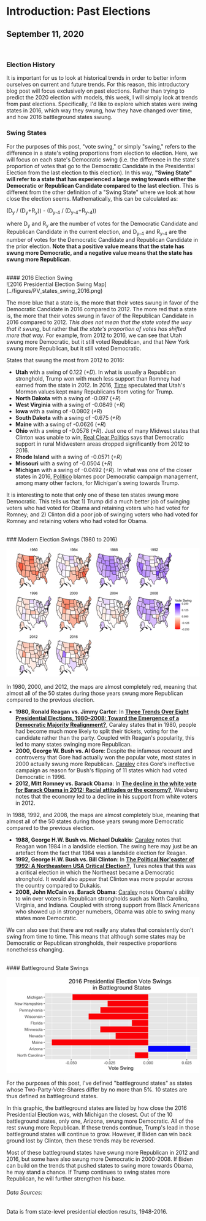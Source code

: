 # Introduction: Past Elections

## September 11, 2020

<br> 

### Election History

It is important for us to look at historical trends in order to better inform ourselves on current and future trends. For this reason, this introductory blog post will focus exclusively on past elections. Rather than trying to predict the 2020 election with models, this week, I will simply look at trends from past elections. Specifically, I'd like to explore which states were swing states in 2016, which way they swung, how they have changed over time, and how 2016 battleground states swung.

### Swing States

For the purposes of this post, "vote swing," or simply "swing," refers to the difference in a state's voting proportions from election to election. Here, we will focus on each state's Democratic swing (i.e. the difference in the state's proportion of votes that go to the Democratic Candidate in the Presidential Election from the last election to this election). In this way, **"Swing State" will refer to a state that has experienced a large swing towards either the Democratic or Republican Candidate compared to the last election**. This is different from the other definition of a "Swing State" where we look at how close the election seems. Mathematically, this can be calculated as:

(D<sub>y</sub> / (D<sub>y</sub>+R<sub>y</sub>)) - (D<sub>y-4</sub> / (D<sub>y-4</sub>+R<sub>y-4</sub>))

where D<sub>y</sub> and R<sub>y</sub> are the number of votes for the Democratic Candidate and Republican Candidate in the current election, and D<sub>y-4</sub> and R<sub>y-4</sub> are the number of votes for the Democratic Candidate and Republican Candidate in the prior election. **Note that a positive value means that the state has swung more Democratic, and a negative value means that the state has swung more Republican**. 

<br>
#### 2016 Election Swing
<br> 
![2016 Presidential Election Swing Map](../figures/PV_states_swing_2016.png)

The more blue that a state is, the more that their votes swung in favor of the Democratic Candidate in 2016 compared to 2012. The more red that a state is, the more that their votes swung in favor of the Republican Candidate in 2016 compared to 2012. *This does not mean that the state voted the way that it swung*, but rather that *the state's proportion of votes has shifted more that way*. For example, from 2012 to 2016, we can see that Utah swung more Democratic, but it still voted Republican, and that New York swung more Republican, but it still voted Democratic. 

States that swung the most from 2012 to 2016:

* **Utah** with a swing of 0.122 (*+D*). In what is usually a Republican stronghold, Trump won with much less support than Romney had earned from the state in 2012. In 2016, [Time](https://time.com/4397192/donald-trump-utah-gary-johnson/) speculated that Utah's Mormon values kept many Republicans from voting for Trump.
* **North Dakota** with a swing of -0.097 (*+R*)
* **West Virginia** with a swing of -0.0849 (*+R*)
* **Iowa** with a swing of -0.0802 (*+R*)
* **South Dakota** with a swing of -0.675 (*+R*)
* **Maine** with a swing of -0.0626 (*+R*)
* **Ohio** with a swing of -0.0578 (*+R*). Just one of many Midwest states that Clinton was unable to win, [Real Clear Politics](https://www.realclearpolitics.com/articles/2017/01/19/how_trump_won_the_midwest_132834.html) says that Democratic support in rural Midwestern areas dropped significantly from 2012 to 2016.
* **Rhode Island** with a swing of -0.0571 (*+R*)
* **Missouri** with a swing of -0.0504 (*+R*)
* **Michigan** with a swing of -0.0492 (*+R*). In what was one of the closer states in 2016, [Politico](https://www.politico.com/story/2016/12/michigan-hillary-clinton-trump-232547) blames poor Democratic campaign management, among many other factors, for Michigan's swing towards Trump.

It is interesting to note that only one of these ten states swung more Democratic. This tells us that 1) Trump did a much better job of swinging voters who had voted for Obama and retaining voters who had voted for Romney; and 2) Clinton did a poor job of swinging voters who had voted for Romney and retaining voters who had voted for Obama.

<br>
### Modern Election Swings (1980 to 2016)
<br> 

![Modern Election Swing Maps](../figures/PV_states_swing.png)

In 1980, 2000, and 2012, the maps are almost completely red, meaning that almost all of the 50 states during those years swung more Republican compared to the previous election.

* **1980, Ronald Reagan vs. Jimmy Carter**: In **[Three Trends Over Eight Presidential Elections, 1980–2008: Toward the Emergence of a Democratic Majority Realignment?](https://www-jstor-org.ezp-prod1.hul.harvard.edu/stable/25655695)**, Caraley states that in 1980, people had become much more likely to split their tickets, voting for the candidate rather than the party. Coupled with Reagan's popularity, this led to many states swinging more Republican.
* **2000, George W. Bush vs. Al Gore**: Despite the infamous recount and controversy that Gore had actually won the popular vote, most states in 2000 actually swung more Republican. [Caraley](https://www-jstor-org.ezp-prod1.hul.harvard.edu/stable/25655695) cites Gore's ineffective campaign as reason for Bush's flipping of 11 states which had voted Democratic in 1996.
* **2012, Mitt Romney vs. Barack Obama**: In **[The decline in the white vote for Barack Obama in 2012: Racial attitudes or the economy?](https://doi.org/10.1016/j.electstud.2014.09.014)**, Weisberg notes that the economy led to a decline in his support from white voters in 2012.

In 1988, 1992, and 2008, the maps are almost completely blue, meaning that almost all of the 50 states during those years swung more Democratic compared to the previous election.

* **1988, George H.W. Bush vs. Michael Dukakis**: [Caraley](https://www-jstor-org.ezp-prod1.hul.harvard.edu/stable/25655695) notes that Reagan won 1984 in a landslide election. The swing here may just be an artefact from the fact that 1984 was a landslide election for Reagan. 
* **1992, George H.W. Bush vs. Bill Clinton**: In **[The Political Nor'easter of 1992: A Northeastern USA Critical Election?](http://search.proquest.com.ezp-prod1.hul.harvard.edu/docview/2204514794?accountid=11311)**, Tures notes that this was a critical election in which the Northeast became a Democratic stronghold. It would also appear that Clinton was more popular across the country compared to Dukakis.
* **2008, John McCain vs. Barack Obama**: [Caraley](https://www-jstor-org.ezp-prod1.hul.harvard.edu/stable/25655695) notes Obama's ability to win over voters in Republican strongholds such as North Carolina, Virginia, and Indiana. Coupled with strong support from Black Americans who showed up in stronger numebers, Obama was able to swing many states more Democratic.

We can also see that there are not really any states that consistently don't swing from time to time. This means that although some states may be Democratic or Republican strongholds, their respective proportions nonetheless changing.

<br>
#### Battleground State Swings
<br>

![Battleground State Swings](../figures/PV_battleground_swing_2016.png)

For the purposes of this post, I've defined "battleground states" as states whose Two-Party-Vote-Shares differ by no more than 5%. 10 states are thus defined as battleground states.

In this graphic, the battleground states are listed by how close the 2016 Presidential Election was, with Michigan the closest. Out of the 10 battleground states, only one, Arizona, swung more Democratic. All of the rest swung more Republican. If these trends continue, Trump's lead in those battleground states will continue to grow. However, if Biden can win back ground lost by Clinton, then these trends may be reversed.

Most of these battleground states have swung more Republican in 2012 and 2016, but some have also swung more Democratic in 2000-2008. If Biden can build on the trends that pushed states to swing more towards Obama, he may stand a chance. If Trump continues to swing states more Republican, he will further strengthen his base.

###### Data Sources:
Data is from state-level presidential election results, 1948-2016.
